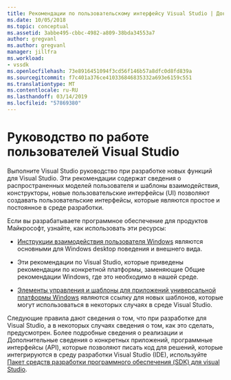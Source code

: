 ```yaml
---
title: Рекомендации по пользовательскому интерфейсу Visual Studio | Документация Майкрософт
ms.date: 10/05/2018
ms.topic: conceptual
ms.assetid: 3abbe495-cbbc-4982-a809-38bda34553a7
author: gregvanl
ms.author: gregvanl
manager: jillfra
ms.workload:
- vssdk
ms.openlocfilehash: 73e8916451094f3cd56f146b57a8dfc0d8fd839a
ms.sourcegitcommit: f7c401a376ce410336846835332a693e6159c551
ms.translationtype: MT
ms.contentlocale: ru-RU
ms.lasthandoff: 03/14/2019
ms.locfileid: "57869380"
---
```

# <a name="visual-studio-user-experience-guidelines"></a>Руководство по работе пользователей Visual Studio
Выполните Visual Studio руководство при разработке новых функций для Visual Studio. Эти рекомендации содержат сведения о распространенных моделей пользователя и шаблоны взаимодействия, конструкторы, новые пользовательские интерфейсы (UI) позволяют создавать пользовательские интерфейсы, которые являются простое и постоянное в среде разработки.

Если вы разрабатываете программное обеспечение для продуктов Майкрософт, узнайте, как использовать эти ресурсы:

-   [Инструкции взаимодействия пользователя Windows](https://developer.microsoft.com/windows/desktop) являются основными для Windows desktop поведения и внешнего вида.

-   Эти рекомендации по Visual Studio, которые приведены рекомендации по конкретной платформы, заменяющие Общие рекомендации Windows, где это необходимо в нашей среде.

-   [Элементы управления и шаблоны для приложений универсальной платформы Windows](/windows/uwp/design/controls-and-patterns) являются ссылку для новых шаблонов, которые могут использоваться в некоторых случаях в среде Visual Studio.

Следующие правила дают сведения о том, что при разработке для Visual Studio, а в некоторых случаях сведения о том, как это сделать, предусмотрен. Более подробные сведения о реализации и Дополнительные сведения о конкретных приложений, программные интерфейсы (API), которые позволяют писать код для решений, которые интегрируются в среду разработки Visual Studio (IDE), используйте [Пакет средств разработки программного обеспечения (SDK) для visual Studio](../visual-studio-sdk.md).